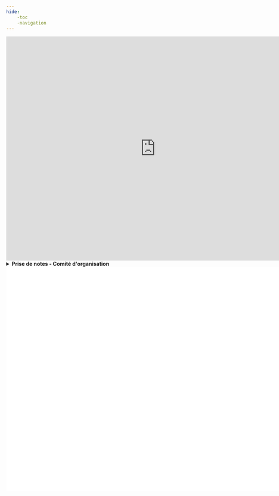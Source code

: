 ```yaml
---
hide: 
    -toc
    -navigation
---
```






<iframe src="https://pad.libreon.fr/s/ztgftJToR#" width="800" height="600" frameborder="0"></iframe>



<details>
  <summary><strong>Prise de notes - Comité d'organisation</strong></summary>
  <iframe 
    src="https://pad.libreon.fr/s/ztgftJToR#" 
    width="100%" 
    height="1350" 
    style="border: none;">
  </iframe>
</details>


















<html lang="en">
  <head>
    <meta charset="UTF-8" />
    <title>Quick Sigma.js Example</title>
    <script src="https://cdnjs.cloudflare.com/ajax/libs/sigma.js/2.4.0/sigma.min.js"></script>
    <script src="https://cdnjs.cloudflare.com/ajax/libs/graphology/0.25.4/graphology.umd.min.js"></script>
  </head>
  <body style="background: transparent">
    <div id="container" style="width: 800px; height: 600px; background: white"></div>
    <script>
      // Create a graphology graph
      const graph = new graphology.Graph();
      graph.addNode("1", { label: "Node 1", x: 0, y: 0, size: 10, color: "blue" });
      graph.addNode("2", { label: "Node 2", x: 1, y: 1, size: 20, color: "red" });
      graph.addEdge("1", "2", { size: 5, color: "purple" });
      // Instantiate sigma.js and render the graph
      const sigmaInstance = new Sigma(graph, document.getElementById("container"));
    </script>
  </body>
</html>
